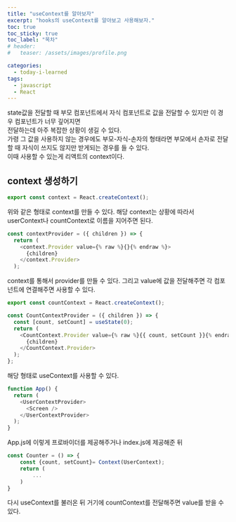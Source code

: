 ```yaml
---
title: "useContext를 알아보자"
excerpt: "hooks의 useContext를 알아보고 사용해보자."
toc: true
toc_sticky: true
toc_label: "목차"
# header:
#   teaser: /assets/images/profile.png

categories:
  - today-i-learned
tags:
  - javascript
  - React
---
```


state값을 전달할 때 부모 컴포넌트에서 자식 컴포넌트로 값을 전달할 수 있지만 이 경우 컴포넌트가 너무 깊어지면  
전달하는데 아주 복잡한 상황이 생길 수 있다.  
가령 그 값을 사용하지 않는 경우에도 부모-자식-손자의 형태라면 부모에서 손자로 전달할 때 자식이 쓰지도 않지만 받게되는 경우를 들 수 있다.  
이때 사용할 수 있는게 리액트의 context이다.

## context 생성하기

```js
export const context = React.createContext();
```

위와 같은 형태로 context를 만들 수 있다. 해당 context는 상황에 따라서 userContext나 countContext로 이름을 지어주면 된다.

```js
const contextProvider = ({ children }) => {
  return (
    <context.Provider value={% raw %}{}{% endraw %}>
      {children}
    </context.Provider>
  );
```

context를 통해서 provider를 만들 수 있다.
그리고 value에 값을 전달해주면 각 컴포넌트에 연결해주면 사용할 수 있다.

```js
export const countContext = React.createContext();

const CountContextProvider = ({ children }) => {
  const [count, setCount] = useState(0);
  return (
    <CountContext.Provider value={% raw %}{{ count, setCount }}{% endraw %}>
      {children}
    </CountContext.Provider>
  );
};
```

해당 형태로 useContext를 사용할 수 있다.

```js
function App() {
  return (
    <UserContextProvider>
      <Screen />
    </UserContextProvider>
  );
}
```

App.js에 이렇게 프로바이더를 제공해주거나 index.js에 제공해준 뒤

```js
const Counter = () => {
    const {count, setCount}= Context(UserContext);
    return (
        ...
    )
}
```

다시 useContext를 불러온 뒤 거기에 countContext를 전달해주면 value를 받을 수 있다.
